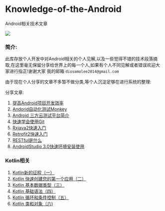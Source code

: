 # Knowledge-of-the-Android
Android相关技术文章



![](http://5b0988e595225.cdn.sohucs.com/images/20171013/3beab4605ab94cb685307f261527ca76.gif)



### 简介:  
此库存放个人开发中对Android相关的个人见解,以及一些觉得不错的技术段落摘取,在这里毫无保留分享给世界上的每一个人,如果有个人不同见解或者错误欢迎大家进行指正!谢谢大家 我的邮箱 `diosamolee2014@gmail.com`


由于现在个人分享的文章不多暂不做分类,等个人沉淀足够在进行系统的整理:  

分享文章:

1. [提高Android项目开发效率](https://github.com/Diosamo/Android-improves-development-efficiency)
2.  [Andorid自动化测试Monkey](https://github.com/Diosamo/Knowledge-of-the-Android/blob/master/Monkey%E6%B5%8B%E8%AF%95.md) 
3.   [Android 三方云测试平台简介](https://github.com/Diosamo/Knowledge-of-the-Android/blob/master/%E4%B8%89%E6%96%B9%E4%BA%91%E6%B5%8B%E5%B9%B3%E5%8F%B0.md) 
4.   [快速学会使用Git](https://github.com/Diosamo/Knowledge-of-the-Android/blob/master/%E5%BF%AB%E9%80%9F%E5%AD%A6%E4%BC%9A%E4%BD%BF%E7%94%A8Git.md) 
5.   [Rxjava2快速入门](https://github.com/Diosamo/Knowledge-of-the-Android/blob/master/RxJava2%E5%BF%AB%E9%80%9F%E5%85%A5%E9%97%A8.md) 
6.   [Retrofit2快速入门](https://github.com/Diosamo/Knowledge-of-the-Android/blob/master/Retorfit2%E5%BF%AB%E9%80%9F%E5%85%A5%E9%97%A8.md) 
7.   [RESTful是什么](https://github.com/Diosamo/Knowledge-of-the-Android/blob/master/RESTful%E6%98%AF%E4%BB%80%E4%B9%88.md) 
8.   [AndroidStudio 3.0快速环境安装使用](https://github.com/Diosamo/Knowledge-of-the-Android/blob/master/AndroidStudio%203.0%E5%BF%AB%E9%80%9F%E7%8E%AF%E5%A2%83%E5%AE%89%E8%A3%85%E4%BD%BF%E7%94%A8.md) 


### Kotlin相关   

1. [Kotlin新的征程（一）](https://github.com/Diosamo/Knowledge-of-the-Android/blob/master/kotlin/Kotlin%E6%96%B0%E7%9A%84%E5%BE%81%E7%A8%8B(%E4%B8%80).md) 
2.  [Kotlin 快速创建您的第一个应用（二）](https://github.com/Diosamo/Knowledge-of-the-Android/blob/master/kotlin/Kotlin%20%E5%BF%AB%E9%80%9F%E5%88%9B%E5%BB%BA%E6%82%A8%E7%9A%84%E7%AC%AC%E4%B8%80%E4%B8%AA%E5%BA%94%E7%94%A8%EF%BC%88%E4%BA%8C%EF%BC%89.md)
3.  [Kotlin 基本数据类型（三）](https://github.com/Diosamo/Knowledge-of-the-Android/blob/master/kotlin/Kotlin%20%E5%9F%BA%E6%9C%AC%E6%95%B0%E6%8D%AE%E7%B1%BB%E5%9E%8B%EF%BC%88%E4%B8%89%EF%BC%89.md)
4.  [Kotlin 基础语法（四）](https://github.com/Diosamo/Knowledge-of-the-Android/blob/master/kotlin/Kotlin%20%E5%9F%BA%E7%A1%80%E8%AF%AD%E6%B3%95%EF%BC%88%E5%9B%9B%EF%BC%89.md)
5.  [Kotlin 循环和条件控制（五）](https://github.com/Diosamo/Knowledge-of-the-Android/blob/master/kotlin/Kotlin%20%E5%BE%AA%E7%8E%AF%E5%92%8C%E6%9D%A1%E4%BB%B6%E6%8E%A7%E5%88%B6%EF%BC%88%E4%BA%94%EF%BC%89.md)
6.  [Kotlin 类和对象（六)](https://github.com/Diosamo/Knowledge-of-the-Android/blob/master/kotlin/Kotlin%20%E7%B1%BB%E5%92%8C%E5%AF%B9%E8%B1%A1%EF%BC%88%E5%85%AD%EF%BC%89.md)
